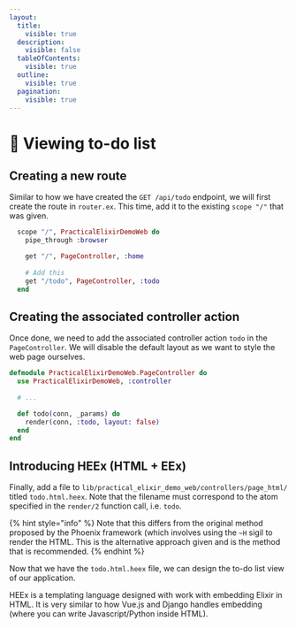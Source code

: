 ```yaml
---
layout:
  title:
    visible: true
  description:
    visible: false
  tableOfContents:
    visible: true
  outline:
    visible: true
  pagination:
    visible: true
---
```


# 🐣 Viewing to-do list

## Creating a new route

Similar to how we have created the `GET /api/todo` endpoint, we will first create the route in `router.ex`. This time, add it to the existing `scope "/"` that was given.

```elixir
  scope "/", PracticalElixirDemoWeb do
    pipe_through :browser

    get "/", PageController, :home
    
    # Add this
    get "/todo", PageController, :todo
  end
```

## Creating the associated controller action

Once done, we need to add the associated controller action `todo` in the `PageController`. We will disable the default layout as we want to style the web page ourselves.

```elixir
defmodule PracticalElixirDemoWeb.PageController do
  use PracticalElixirDemoWeb, :controller
  
  # ...

  def todo(conn, _params) do
    render(conn, :todo, layout: false)
  end
end

```

## Introducing HEEx (HTML + EEx)

Finally, add a file to `lib/practical_elixir_demo_web/controllers/page_html/` titled `todo.html.heex`. Note that the filename must correspond to the atom specified in the `render/2` function call, i.e. `todo`.

{% hint style="info" %}
Note that this differs from the original method proposed by the Phoenix framework (which involves using the `~H` sigil to render the HTML. This is the alternative approach given and is the method that is recommended.
{% endhint %}

Now that we have the `todo.html.heex` file, we can design the to-do list view of our application.

HEEx is a templating language designed with work with embedding Elixir in HTML. It is very similar to how Vue.js and Django handles embedding (where you can write Javascript/Python inside HTML).

